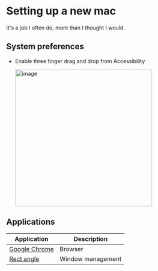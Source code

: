 # Setting up a new mac

It's a job I often do, more than I thought I would.

## System preferences

* Enable three finger drag and drop from Accessibility

  <img width="364" alt="image" src="https://user-images.githubusercontent.com/840427/122458169-6a9b9000-cfa7-11eb-9a9e-2905fbe93aa6.png">


## Applications

Application | Description
-- | --
[Google Chrome](https://www.google.com/intl/en_uk/chrome/) | Browser
[Rect angle](https://rectangleapp.com) | Window management

